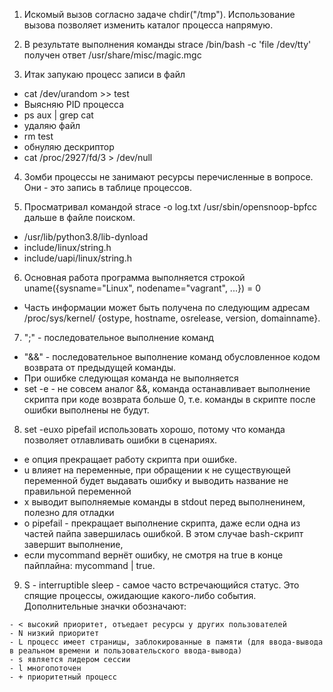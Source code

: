 1. Искомый вызов согласно задаче chdir("/tmp"). Использование вызова позволяет изменить каталог процесса напрямую.

2. В результате выполнения команды strace /bin/bash -c 'file /dev/tty' получен ответ /usr/share/misc/magic.mgc

3. Итак запукаю процесс записи в файл
- cat /dev/urandom >> test
-   Выясняю PID процесса
- ps aux | grep cat
-   удаляю файл
- rm test
- обнуляю дескриптор
- cat /proc/2927/fd/3 > /dev/null

4. Зомби процессы не занимают ресурсы перечисленные в вопросе. Они - это запись в таблице процессов.

5. Просматривал командой strace -o log.txt /usr/sbin/opensnoop-bpfcc дальше в файле поиском. 
- /usr/lib/python3.8/lib-dynload
- include/linux/string.h
- include/uapi/linux/string.h

6.  Основная работа программа выполняется строкой uname({sysname="Linux", nodename="vagrant", ...}) = 0 
-  Часть информации может быть получена по следующим адресам /proc/sys/kernel/ {ostype, hostname, osrelease, version, domainname}. 

7. ";" - последовательное выполнение команд
-   "&&" - последовательное выполнение команд обусловленное кодом возврата от предыдущей команды.
- При ошибке следующая команда не выполняется
- set -e - не совсем аналог &&, команда останавливает выполнение скрипта при коде возврата больше 0, т.е. команды в скрипте после ошибки выполнены не будут.

8. set -euxo pipefail использовать хорошо, потому что команда позволяет отлавливать ошибки в сценариях.
- e опция прекращает работу скрипта при ошибке.
- u влияет на переменные, при обращении к не существующей переменной будет выдавать ошибку и выводить название не правильной переменной
- x выводит выполняемые команды в stdout перед выполненинем, полезно для отладки
- o pipefail - прекращает выполнение скрипта, даже если одна из частей пайпа завершилась ошибкой. В этом случае bash-скрипт завершит выполнение, 
- если mycommand вернёт ошибку, не смотря на true в конце пайплайна: mycommand | true.  

9. S - interruptible sleep - самое часто встречающийся статус. Это спящие процессы, ожидающие какого-либо события.
Дополнительные значки обозначают:
```
- < высокий приоритет, отъедает ресурсы у других пользователей
- N низкий приоритет 
- L процесс имеет страницы, заблокированные в памяти (для ввода-вывода в реальном времени и пользовательского ввода-вывода)
- s является лидером сессии
- l многопоточен
- + приоритетный процесс
```